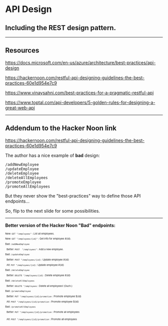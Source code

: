 # API Design
## Including the REST design pattern.

---

## Resources

https://docs.microsoft.com/en-us/azure/architecture/best-practices/api-design

https://hackernoon.com/restful-api-designing-guidelines-the-best-practices-60e1d954e7c9

https://www.vinaysahni.com/best-practices-for-a-pragmatic-restful-api

https://www.toptal.com/api-developers/5-golden-rules-for-designing-a-great-web-api

---

## Addendum to the Hacker Noon link

https://hackernoon.com/restful-api-designing-guidelines-the-best-practices-60e1d954e7c9

The author has a nice example of **bad** design:

    /addNewEmployee
    /updateEmployee
    /deleteEmployee
    /deleteAllEmployees
    /promoteEmployee
    /promoteAllEmployees

But they never show the "best-practices" way to define those API endpoints...

So, flip to the next slide for some possibilities.

---

**Better version of the Hacker Noon "Bad" endpoints:**<small style="font-size: 55%; padding-top: 0em; margin-top: 0em;">

New:  `GET "/employees"` : List all employees.

New:  `GET "/employees/{id}"` : Get info for employee #{id}.

Bad:  `/addNewEmployee`

&nbsp;&nbsp;Better:  `POST  "/employees"` : Add a new employee.

Bad: `/updateEmployee`

&nbsp;&nbsp;Better:  `POST "/employees/{id}` : Update employee #{id}

&nbsp;&nbsp;Alt:  `PUT "/employees/{id}` : Update employee #{id}

Bad: `/deleteEmployee`

&nbsp;&nbsp;Better:  `DELETE "/employees/{id}` : Delete employee #{id}

Bad: `/deleteAllEmployees`

&nbsp;&nbsp;Better:  `DELETE "/employees` : Delete all employees!  (Ouch.)

Bad: `/promoteEmployee`

&nbsp;&nbsp;Better:  `PUT "/employees/{id}/promotion` : Promote employee ${id}

&nbsp;&nbsp;Alt:  `POST "/employees/{id}/promotion` : Promote employee ${id}

Bad: `/promoteAllEmployees`

&nbsp;&nbsp;Better:  `PUT "/employees/{id}/promotion` : Promote all employees

&nbsp;&nbsp;Alt:  `POST "/employees/{id}/promotion` : Promote all employees
</small>